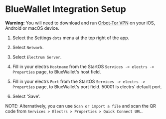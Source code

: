 # BlueWallet Integration Setup

**Warning:** You will need to download and run [Orbot-Tor VPN](https://orbot.app/en/) on your iOS, Android or macOS device.

1. Select the Settings `dots` menu at the top right of the app.

1. Select `Network`.

1. Select `Electrum Server`.

1. Fill in your electrs `Hostname` from the StartOS `Services -> electrs -> Properties` page, to BlueWallet's host field.

1. Fill in your electrs `Port` from the StartOS `Services -> electrs -> Properties` page, to BlueWallet's port field. 50001 is electrs' default port.

1. Select 'Save'.

 NOTE: Alternatively, you can use `Scan or import a file` and scan the QR code from `Services > Electrs > Properties > Quick Connect URL`.

